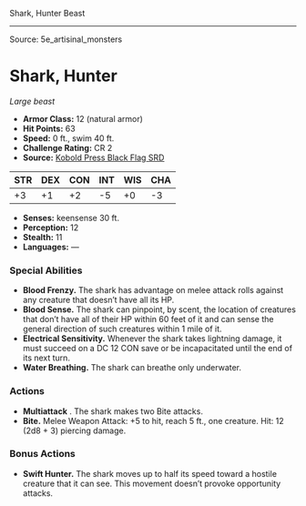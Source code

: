 <MonsterName/>Shark, Hunter</MonsterName>
<CreatureType/>Beast</CreatureType>



---

Source: 5e_artisinal_monsters

# Shark, Hunter

*Large beast*

- **Armor Class:** 12 (natural armor)
- **Hit Points:** 63
- **Speed:** 0 ft., swim 40 ft.
- **Challenge Rating:** CR 2
- **Source:** [Kobold Press Black Flag SRD](https://koboldpress.com/black-flag-roleplaying/)

| STR | DEX | CON | INT | WIS | CHA |
| --- | --- | --- | --- | --- | --- |
| +3 | +1 | +2 | -5 | +0 | -3 |

- **Senses:** keensense 30 ft.
- **Perception:** 12
- **Stealth:** 11
- **Languages:** —

### Special Abilities

- **Blood Frenzy.** The shark has advantage on melee attack rolls against any creature that doesn’t have all its HP.
- **Blood Sense.** The shark can pinpoint, by scent, the location of creatures that don’t have all of their HP within 60 feet of it and can sense the general direction of such creatures within 1 mile of it.
- **Electrical Sensitivity.** Whenever the shark takes lightning damage, it must succeed on a DC 12 CON save or be incapacitated until the end of its next turn.
- **Water Breathing.** The shark can breathe only underwater.

### Actions

- **Multiattack** . The shark makes two Bite attacks.
- **Bite.** Melee Weapon Attack: +5 to hit, reach 5 ft., one creature. Hit: 12 (2d8 + 3) piercing damage.

### Bonus Actions

- **Swift Hunter.** The shark moves up to half its speed toward a hostile creature that it can see. This movement doesn’t provoke opportunity attacks.



